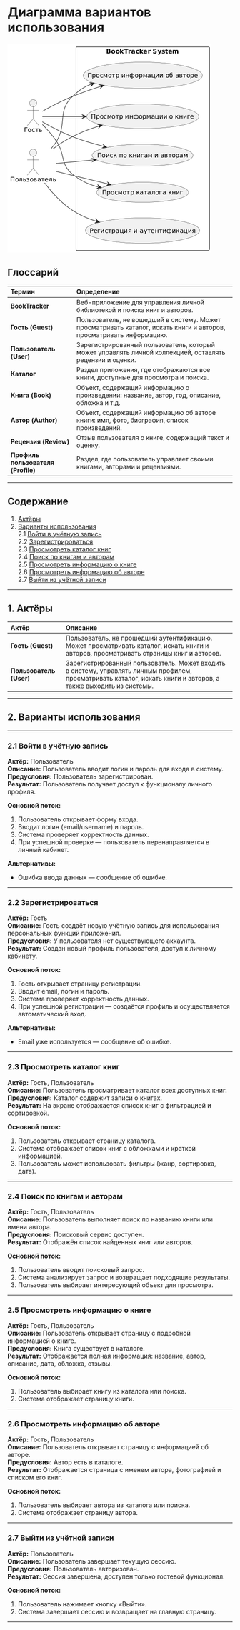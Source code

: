 # Диаграмма вариантов использования
![Диаграмма вариантов использования](https://github.com/JChanK/Book-collection/blob/main/docs/Diagrams/images/UseCaseDiagram.png)

## Глоссарий
| Термин | Определение |
|:--------|:-------------|
| **BookTracker** | Веб-приложение для управления личной библиотекой и поиска книг и авторов. |
| **Гость (Guest)** | Пользователь, не вошедший в систему. Может просматривать каталог, искать книги и авторов, просматривать информацию. |
| **Пользователь (User)** | Зарегистрированный пользователь, который может управлять личной коллекцией, оставлять рецензии и оценки. |
| **Каталог** | Раздел приложения, где отображаются все книги, доступные для просмотра и поиска. |
| **Книга (Book)** | Объект, содержащий информацию о произведении: название, автор, год, описание, обложка и т.д. |
| **Автор (Author)** | Объект, содержащий информацию об авторе книги: имя, фото, биография, список произведений. |
| **Рецензия (Review)** | Отзыв пользователя о книге, содержащий текст и оценку. |
| **Профиль пользователя (Profile)** | Раздел, где пользователь управляет своими книгами, авторами и рецензиями. |

---

## Содержание
1. [Актёры](#actors)  
2. [Варианты использования](#usecases)  
   2.1 [Войти в учётную запись](#login)  
   2.2 [Зарегистрироваться](#register)  
   2.3 [Просмотреть каталог книг](#browsecatalog)  
   2.4 [Поиск по книгам и авторам](#search)  
   2.5 [Просмотреть информацию о книге](#bookinfo)  
   2.6 [Просмотреть информацию об авторе](#authorinfo)  
   2.7 [Выйти из учётной записи](#logout)  

---

<a name="actors"/>

## 1. Актёры

| Актёр | Описание |
|:------|:----------|
| **Гость (Guest)** | Пользователь, не прошедший аутентификацию. Может просматривать каталог, искать книги и авторов, просматривать страницы книг и авторов. |
| **Пользователь (User)** | Зарегистрированный пользователь. Может входить в систему, управлять личным профилем, просматривать каталог, искать книги и авторов, а также выходить из системы. |

---

<a name="usecases"/>

## 2. Варианты использования

---

<a name="login"/>

### 2.1 Войти в учётную запись
**Актёр:** Пользователь  
**Описание:** Пользователь вводит логин и пароль для входа в систему.  
**Предусловия:** Пользователь зарегистрирован.  
**Результат:** Пользователь получает доступ к функционалу личного профиля.  

**Основной поток:**
1. Пользователь открывает форму входа.  
2. Вводит логин (email/username) и пароль.  
3. Система проверяет корректность данных.  
4. При успешной проверке — пользователь перенаправляется в личный кабинет.  

**Альтернативы:**
- Ошибка ввода данных — сообщение об ошибке.

---

<a name="register"/>

### 2.2 Зарегистрироваться
**Актёр:** Гость  
**Описание:** Гость создаёт новую учётную запись для использования персональных функций приложения.  
**Предусловия:** У пользователя нет существующего аккаунта.  
**Результат:** Создан новый профиль пользователя, доступ к личному кабинету.  

**Основной поток:**
1. Гость открывает страницу регистрации.  
2. Вводит email, логин и пароль.  
3. Система проверяет корректность данных.  
4. При успешной регистрации — создаётся профиль и осуществляется автоматический вход.  

**Альтернативы:**
- Email уже используется — сообщение об ошибке.

---

<a name="browsecatalog"/>

### 2.3 Просмотреть каталог книг
**Актёр:** Гость, Пользователь  
**Описание:** Пользователь просматривает каталог всех доступных книг.  
**Предусловия:** Каталог содержит записи о книгах.  
**Результат:** На экране отображается список книг с фильтрацией и сортировкой.  

**Основной поток:**
1. Пользователь открывает страницу каталога.  
2. Система отображает список книг с обложками и краткой информацией.  
3. Пользователь может использовать фильтры (жанр, сортировка, дата).  

---

<a name="search"/>

### 2.4 Поиск по книгам и авторам
**Актёр:** Гость, Пользователь  
**Описание:** Пользователь выполняет поиск по названию книги или имени автора.  
**Предусловия:** Поисковый сервис доступен.  
**Результат:** Отображён список найденных книг или авторов.  

**Основной поток:**
1. Пользователь вводит поисковый запрос.  
2. Система анализирует запрос и возвращает подходящие результаты.  
3. Пользователь выбирает интересующий объект для просмотра.  

---

<a name="bookinfo"/>

### 2.5 Просмотреть информацию о книге
**Актёр:** Гость, Пользователь  
**Описание:** Пользователь открывает страницу с подробной информацией о книге.  
**Предусловия:** Книга существует в каталоге.  
**Результат:** Отображается полная информация: название, автор, описание, дата, обложка, отзывы.  

**Основной поток:**
1. Пользователь выбирает книгу из каталога или поиска.  
2. Система отображает страницу книги.  

---

<a name="authorinfo"/>

### 2.6 Просмотреть информацию об авторе
**Актёр:** Гость, Пользователь  
**Описание:** Пользователь открывает страницу с информацией об авторе.  
**Предусловия:** Автор есть в каталоге.  
**Результат:** Отображается страница с именем автора, фотографией и списком его книг.  

**Основной поток:**
1. Пользователь выбирает автора из каталога или поиска.  
2. Система отображает страницу автора.  

---

<a name="logout"/>

### 2.7 Выйти из учётной записи
**Актёр:** Пользователь  
**Описание:** Пользователь завершает текущую сессию.  
**Предусловия:** Пользователь авторизован.  
**Результат:** Сессия завершена, доступен только гостевой функционал.  

**Основной поток:**
1. Пользователь нажимает кнопку «Выйти».  
2. Система завершает сессию и возвращает на главную страницу.  

---